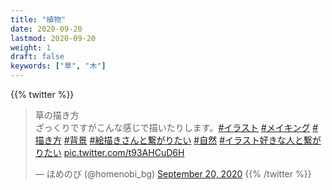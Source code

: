 ```yaml
---
title: "植物"
date: 2020-09-20
lastmod: 2020-09-20
weight: 1
draft: false
keywords: ["草", "木"]
---
```


{{% twitter %}}
<!-- https://twitter.com/homenobi_bg/status/1307518741886857221 -->
<blockquote class="twitter-tweet"><p lang="ja" dir="ltr">草の描き方<br>ざっくりですがこんな感じで描いたりします。<a href="https://twitter.com/hashtag/%E3%82%A4%E3%83%A9%E3%82%B9%E3%83%88?src=hash&amp;ref_src=twsrc%5Etfw">#イラスト</a> <a href="https://twitter.com/hashtag/%E3%83%A1%E3%82%A4%E3%82%AD%E3%83%B3%E3%82%B0?src=hash&amp;ref_src=twsrc%5Etfw">#メイキング</a> <a href="https://twitter.com/hashtag/%E6%8F%8F%E3%81%8D%E6%96%B9?src=hash&amp;ref_src=twsrc%5Etfw">#描き方</a> <a href="https://twitter.com/hashtag/%E8%83%8C%E6%99%AF?src=hash&amp;ref_src=twsrc%5Etfw">#背景</a> <a href="https://twitter.com/hashtag/%E7%B5%B5%E6%8F%8F%E3%81%8D%E3%81%95%E3%82%93%E3%81%A8%E7%B9%8B%E3%81%8C%E3%82%8A%E3%81%9F%E3%81%84?src=hash&amp;ref_src=twsrc%5Etfw">#絵描きさんと繋がりたい</a> <a href="https://twitter.com/hashtag/%E8%87%AA%E7%84%B6?src=hash&amp;ref_src=twsrc%5Etfw">#自然</a> <a href="https://twitter.com/hashtag/%E3%82%A4%E3%83%A9%E3%82%B9%E3%83%88%E5%A5%BD%E3%81%8D%E3%81%AA%E4%BA%BA%E3%81%A8%E7%B9%8B%E3%81%8C%E3%82%8A%E3%81%9F%E3%81%84?src=hash&amp;ref_src=twsrc%5Etfw">#イラスト好きな人と繋がりたい</a> <a href="https://t.co/t93AHCuD6H">pic.twitter.com/t93AHCuD6H</a></p>&mdash; ほめのび (@homenobi_bg) <a href="https://twitter.com/homenobi_bg/status/1307518741886857221?ref_src=twsrc%5Etfw">September 20, 2020</a>
{{% /twitter %}}